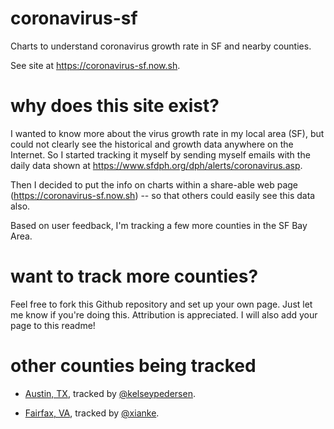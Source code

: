 # coronavirus-sf

Charts to understand coronavirus growth rate in SF and nearby counties.

See site at https://coronavirus-sf.now.sh.


# why does this site exist?

I wanted to know more about the virus growth rate in my local area (SF), but could not clearly see the historical and growth data anywhere on the Internet. So I started tracking it myself by sending myself emails with the daily data shown at https://www.sfdph.org/dph/alerts/coronavirus.asp. 

Then I decided to put the info on charts within a share-able web page (https://coronavirus-sf.now.sh) -- so that others could easily see this data also.

Based on user feedback, I'm tracking a few more counties in the SF Bay Area.

# want to track more counties? 

Feel free to fork this Github repository and set up your own page. Just let me know if you're doing this. Attribution is appreciated. I will also add your page to this readme! 

# other counties being tracked

* [Austin, TX](https://whereiskelsey.com/coronavirus-tx/), tracked by [@kelseypedersen](https://github.com/kelseypedersen/coronavirus-tx/).

* [Fairfax, VA](https://coronavirus-sf.now.sh/fairfax-va.html), tracked by [@xianke](https://github.com/xke/coronavirus-sf/).





